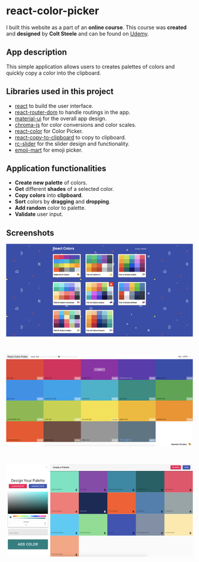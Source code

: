 # react-color-picker

I built this website as a part of an **online course**. This course was **created** and **designed** by **Colt Steele** and can be found on [Udemy](https://www.udemy.com/modern-react-bootcamp/).

## App description

This simple application allows users to creates palettes of colors and quickly copy a color into the clipboard.

## Libraries used in this project

- [react](https://reactjs.org/) to build the user interface.
- [react-router-dom](https://github.com/ReactTraining/react-router/tree/master/packages/react-router-dom) to handle routings in the app.
- [material-ui](https://material-ui.com/) for the overall app design.
- [chroma-js](https://github.com/gka/chroma.js/) for color conversions and color scales.
- [react-color](https://github.com/casesandberg/react-color) for Color Picker.
- [react-copy-to-clipboard](https://github.com/nkbt/react-copy-to-clipboard) to copy to clipboard.
- [rc-slider](https://github.com/schrodinger/rc-slider) for the slider design and functionality.
- [emoji-mart](https://github.com/missive/emoji-mart) for emoji picker.

## Application functionalities

- **Create new palette** of colors.
- **Get** different **shades** of a selected color.
- **Copy colors** into **clipboard**.
- **Sort** colors by **dragging** and **dropping**.
- **Add random** color to palette.
- **Validate** user input.

## Screenshots

  <p align="center">
    <img src="./public/assets/screenshot1.png" alt="screenshot 1"/>
  </p>
  <br/>
  <p align="center">
    <img src="./public/assets/screenshot2.png" alt="screenshot 2"/>
  </p>
  <br/>
  <p align="center">
    <img src="./public/assets/screenshot3.png" alt="screenshot 3"/>
  </p>
